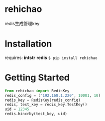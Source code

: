 rehichao
========
redis生成管理key

Installation
=====

requires: **intstr** **redis**
``$ pip install rehichao``

Getting Started
=====

```python
from rehichao import RedisKey
redis_config = ("192.168.1.220", 10001, 10)
redis_key = RedisKey(redis_config)
redis, test_key = redis_key.TestKey()
uid = 12345
redis.hincrby(test_key, uid)
```
